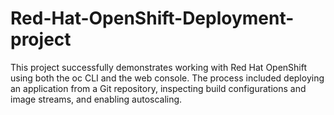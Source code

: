 # Red-Hat-OpenShift-Deployment-project
This project successfully demonstrates working with Red Hat OpenShift using both the oc CLI and the web console. The process included deploying an application from a Git repository, inspecting build configurations and image streams, and enabling autoscaling.
